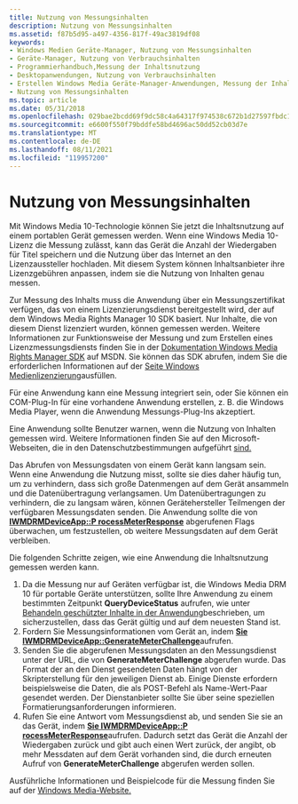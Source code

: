 ```yaml
---
title: Nutzung von Messungsinhalten
description: Nutzung von Messungsinhalten
ms.assetid: f87b5d95-a497-4356-817f-49ac3819df08
keywords:
- Windows Medien Geräte-Manager, Nutzung von Messungsinhalten
- Geräte-Manager, Nutzung von Verbrauchsinhalten
- Programmierhandbuch,Messung der Inhaltsnutzung
- Desktopanwendungen, Nutzung von Verbrauchsinhalten
- Erstellen Windows Media Geräte-Manager-Anwendungen, Messung der Inhaltsnutzung
- Nutzung von Messungsinhalten
ms.topic: article
ms.date: 05/31/2018
ms.openlocfilehash: 029bae2bcdd69f9dc58c4a64317f974538c672b1d27597fbdc1915074aff0278
ms.sourcegitcommit: e6600f550f79bddfe58bd4696ac50dd52cb03d7e
ms.translationtype: MT
ms.contentlocale: de-DE
ms.lasthandoff: 08/11/2021
ms.locfileid: "119957200"
---
```

# <a name="metering-content-usage"></a>Nutzung von Messungsinhalten

Mit Windows Media 10-Technologie können Sie jetzt die Inhaltsnutzung auf einem portablen Gerät gemessen werden. Wenn eine Windows Media 10-Lizenz die Messung zulässt, kann das Gerät die Anzahl der Wiedergaben für Titel speichern und die Nutzung über das Internet an den Lizenzaussteller hochladen. Mit diesem System können Inhaltsanbieter ihre Lizenzgebühren anpassen, indem sie die Nutzung von Inhalten genau messen.

Zur Messung des Inhalts muss die Anwendung über ein Messungszertifikat verfügen, das von einem Lizenzierungsdienst bereitgestellt wird, der auf dem Windows Media Rights Manager 10 SDK basiert. Nur Inhalte, die von diesem Dienst lizenziert wurden, können gemessen werden. Weitere Informationen zur Funktionsweise der Messung und zum Erstellen eines Lizenzmessungsdiensts finden Sie in der [Dokumentation Windows Media Rights Manager SDK](/previous-versions/ms986509(v=msdn.10)) auf MSDN. Sie können das SDK abrufen, indem Sie die erforderlichen Informationen auf der [Seite Windows Medienlizenzierung](https://www.microsoft.com/licensing/default)ausfüllen.

Für eine Anwendung kann eine Messung integriert sein, oder Sie können ein COM-Plug-In für eine vorhandene Anwendung erstellen, z. B. die Windows Media Player, wenn die Anwendung Messungs-Plug-Ins akzeptiert.

Eine Anwendung sollte Benutzer warnen, wenn die Nutzung von Inhalten gemessen wird. Weitere Informationen finden Sie auf den Microsoft-Webseiten, die in den Datenschutzbestimmungen aufgeführt [sind.](privacy-statement.md)

Das Abrufen von Messungsdaten von einem Gerät kann langsam sein. Wenn eine Anwendung die Nutzung misst, sollte sie dies daher häufig tun, um zu verhindern, dass sich große Datenmengen auf dem Gerät ansammeln und die Datenübertragung verlangsamen. Um Datenübertragungen zu verhindern, die zu langsam wären, können Gerätehersteller Teilmengen der verfügbaren Messungsdaten senden. Die Anwendung sollte die von [**IWMDRMDeviceApp::P rocessMeterResponse**](iwmdrmdeviceapp-processmeterresponse.md) abgerufenen Flags überwachen, um festzustellen, ob weitere Messungsdaten auf dem Gerät verbleiben.

Die folgenden Schritte zeigen, wie eine Anwendung die Inhaltsnutzung gemessen werden kann.

1.  Da die Messung nur auf Geräten verfügbar ist, die Windows Media DRM 10 für portable Geräte unterstützen, sollte Ihre Anwendung zu einem bestimmten Zeitpunkt **QueryDeviceStatus** aufrufen, wie unter [Behandeln geschützter Inhalte in der Anwendung](handling-protected-content-in-the-application.md)beschrieben, um sicherzustellen, dass das Gerät gültig und auf dem neuesten Stand ist.
2.  Fordern Sie Messungsinformationen vom Gerät an, indem [**Sie IWMDRMDeviceApp::GenerateMeterChallenge**](iwmdrmdeviceapp-generatemeterchallenge.md)aufrufen.
3.  Senden Sie die abgerufenen Messungsdaten an den Messungsdienst unter der URL, die von **GenerateMeterChallenge** abgerufen wurde. Das Format der an den Dienst gesendeten Daten hängt von der Skripterstellung für den jeweiligen Dienst ab. Einige Dienste erfordern beispielsweise die Daten, die als POST-Befehl als Name-Wert-Paar gesendet werden. Der Dienstanbieter sollte Sie über seine speziellen Formatierungsanforderungen informieren.
4.  Rufen Sie eine Antwort vom Messungsdienst ab, und senden Sie sie an das Gerät, indem [**Sie IWMDRMDeviceApp::P rocessMeterResponse**](iwmdrmdeviceapp-processmeterresponse.md)aufrufen. Dadurch setzt das Gerät die Anzahl der Wiedergaben zurück und gibt auch einen Wert zurück, der angibt, ob mehr Messdaten auf dem Gerät vorhanden sind, die durch erneuten Aufruf von **GenerateMeterChallenge** abgerufen werden sollen.

Ausführliche Informationen und Beispielcode für die Messung finden Sie auf der [Windows Media-Website.](/previous-versions//bb614723(v=vs.85))

 

 
